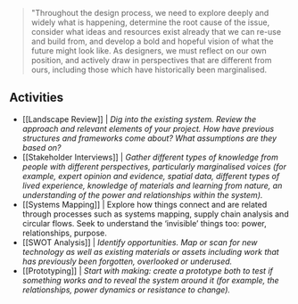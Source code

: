 > "Throughout the design process, we need to explore deeply and widely what is happening, determine the root cause of the issue, consider what ideas and resources exist already that we can re-use and build from, and develop a bold and hopeful vision of what the future might look like. As designers, we must reflect on our own position, and actively draw in perspectives that are different from ours, including those which have historically been marginalised.

## Activities

- [[Landscape Review]] | *Dig into the existing system. Review the approach and relevant elements of your project. How have previous structures and frameworks come about? What assumptions are they based on?*
- [[Stakeholder Interviews]] | *Gather different types of knowledge from people with different perspectives, particularly marginalised voices (for example, expert opinion and evidence, spatial data, different types of lived experience, knowledge of materials and learning from nature, an understanding of the power and relationships within the system).*
- [[Systems Mapping]] | Explore how things connect and are related through processes such as systems mapping, supply chain analysis and circular flows. Seek to understand the ‘invisible’ things too: power, relationships, purpose.
- [[SWOT Analysis]] | *Identify opportunities. Map or scan for new technology as well as existing materials or assets including work that has previously been forgotten, overlooked or underused.*
- [[Prototyping]] | *Start with making: create a prototype both to test if something works and to reveal the system around it (for example, the relationships, power dynamics or resistance to change).*